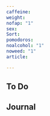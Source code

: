```yaml
---
caffeine: 
weight: 
nofap: "1"
sex:
Sort:  
pomodoros: 
noalcohol: "1"
noweed: "1"
article:

---
```

## To Do



## Journal





